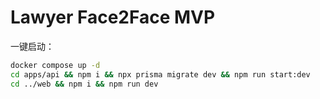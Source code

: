 # Lawyer Face2Face MVP

一键启动：

```bash
docker compose up -d
cd apps/api && npm i && npx prisma migrate dev && npm run start:dev
cd ../web && npm i && npm run dev